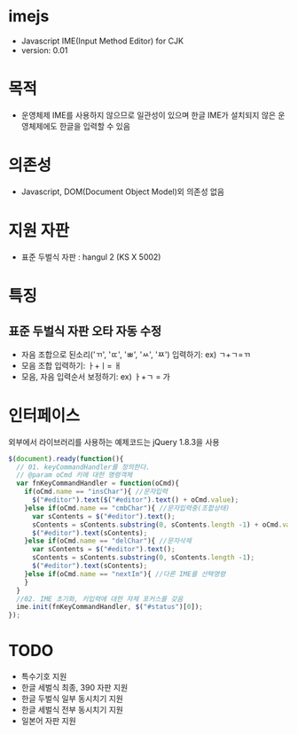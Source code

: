 imejs
=====

* Javascript IME(Input Method Editor) for CJK
* version: 0.01

# 목적
* 운영체제 IME를 사용하지 않으므로 일관성이 있으며 한글 IME가 설치되지 않은 운영체제에도 한글을 입력할 수 있음

# 의존성
* Javascript, DOM(Document Object Model)외 의존성 없음

# 지원 자판
* 표준 두벌식 자판 : hangul 2 (KS X 5002)

# 특징
## 표준 두벌식 자판 오타 자동 수정
* 자음 조합으로 된소리('ㄲ', 'ㄸ', 'ㅃ', 'ㅆ', 'ㅉ') 입력하기: ex) ㄱ+ㄱ=ㄲ
* 모음 조합 입력하기: ㅏ+ㅣ= ㅐ
* 모음, 자음 입력순서 보정하기: ex) ㅏ+ㄱ = 가

# 인터페이스
외부에서 라이브러리를 사용하는 예제코드는 jQuery 1.8.3을 사용
```javascript
$(document).ready(function(){
  // 01. keyCommandHandler를 정의한다.
  // @param oCmd 키에 대한 명령객체
  var fnKeyCommandHandler = function(oCmd){
    if(oCmd.name == "insChar"){ //문자입력
      $("#editor").text($("#editor").text() + oCmd.value); 
    }else if(oCmd.name == "cmbChar"){ //문자입력중(조합상태)
      var sContents = $("#editor").text();
      sContents = sContents.substring(0, sContents.length -1) + oCmd.value;
      $("#editor").text(sContents); 
    }else if(oCmd.name == "delChar"){ //문자삭제
      var sContents = $("#editor").text();
      sContents = sContents.substring(0, sContents.length -1);
      $("#editor").text(sContents);
    }else if(oCmd.name == "nextIm"){ //다른 IME를 선택명령 
    }
  } 
  //02. IME 초기화, 키입력에 대한 자체 포커스를 갖음
  ime.init(fnKeyCommandHandler, $("#status")[0]);
});
```

# TODO
* 특수기호 지원
* 한글 세벌식 최종, 390 자판 지원
* 한글 두벌식 일부 동시치기 지원
* 한글 세벌식 전부 동시치기 지원
* 일본어 자판 지원